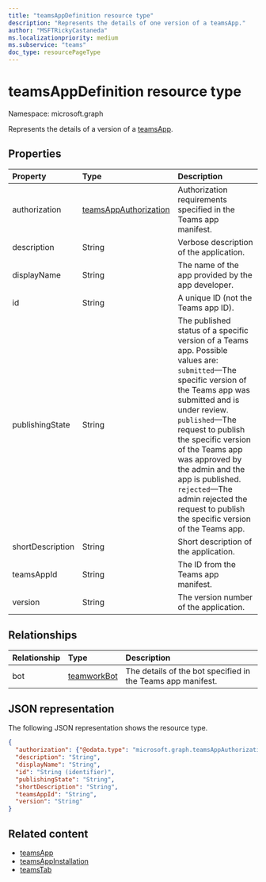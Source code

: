 ```yaml
---
title: "teamsAppDefinition resource type"
description: "Represents the details of one version of a teamsApp."
author: "MSFTRickyCastaneda"
ms.localizationpriority: medium
ms.subservice: "teams"
doc_type: resourcePageType
---
```


# teamsAppDefinition resource type

Namespace: microsoft.graph

Represents the details of a version of a [teamsApp](teamsapp.md).

## Properties

| Property            | Type     | Description |
|:------------------- |:-------- |:----------- |
| authorization       | [teamsAppAuthorization](../resources/teamsappauthorization.md)| Authorization requirements specified in the Teams app manifest.|
| description         | String   | Verbose description of the application. |
| displayName         | String   | The name of the app provided by the app developer. |
| id                  | String   | A unique ID (not the Teams app ID). |
| publishingState| String |The published status of a specific version of a Teams app. Possible values are:</br>`submitted`—The specific version of the Teams app was submitted and is under review.</br>`published`—The request to publish the specific version of the Teams app was approved by the admin and the app is published.</br>`rejected`—The admin rejected the request to publish the specific version of the Teams app. |
| shortDescription    | String   | Short description of the application. |
| teamsAppId          | String   | The ID from the Teams app manifest. |
| version             | String   | The version number of the application. |

## Relationships

| Relationship | Type | Description |
|:---------------|:--------|:----------|
|bot|[teamworkBot](teamworkbot.md) | The details of the bot specified in the Teams app manifest. |

## JSON representation

The following JSON representation shows the resource type.

<!-- {
  "blockType": "resource",
  "@odata.type": "microsoft.graph.teamsAppDefinition",
  "baseType": "microsoft.graph.entity"
}-->

```json
{
  "authorization": {"@odata.type": "microsoft.graph.teamsAppAuthorization"},
  "description": "String",
  "displayName": "String",
  "id": "String (identifier)",
  "publishingState": "String",
  "shortDescription": "String",
  "teamsAppId": "String",
  "version": "String"
}
```

## Related content

- [teamsApp](teamsapp.md)
- [teamsAppInstallation](teamsappinstallation.md)
- [teamsTab](../resources/teamstab.md)

<!-- uuid: 8fcb5dbc-d5aa-4681-8e31-b001d5168d79
2015-10-25 14:57:30 UTC -->
<!-- {
  "type": "#page.annotation",
  "description": "teamsApp resource",
  "keywords": "",
  "section": "documentation",
  "tocPath": ""
}-->

